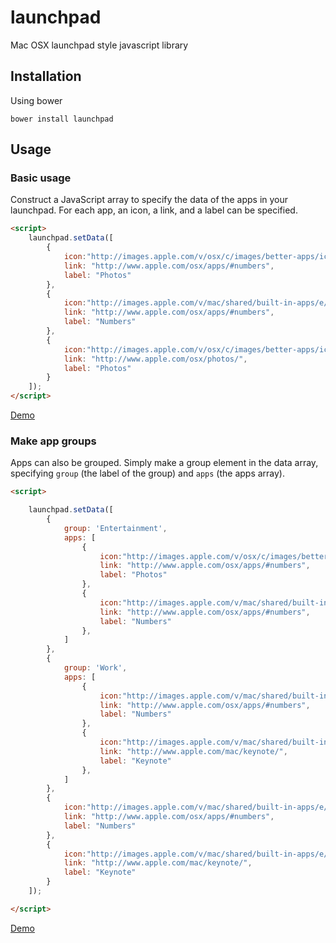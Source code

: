 # launchpad
Mac OSX launchpad style javascript library

## Installation
Using bower
```
bower install launchpad
```
## Usage

### Basic usage
Construct a JavaScript array to specify the data of the apps in your launchpad.
For each app, an icon, a link, and a label can be specified.
```html
<script>
    launchpad.setData([
        {
            icon:"http://images.apple.com/v/osx/c/images/better-apps/icon_photos_large_2x.png",
            link: "http://www.apple.com/osx/apps/#numbers",
            label: "Photos"
        },
        {
            icon:"http://images.apple.com/v/mac/shared/built-in-apps/e/images/numbers_icon_large_2x.png",
            link: "http://www.apple.com/osx/apps/#numbers",
            label: "Numbers"
        },
        {
            icon:"http://images.apple.com/v/osx/c/images/better-apps/icon_photos_large_2x.png",
            link: "http://www.apple.com/osx/photos/",
            label: "Photos"
        }
    ]);
</script>
```
[Demo](http://linkorb.github.io/launchpad/ "Simple launchpad")

### Make app groups
Apps can also be grouped. Simply make a group element in the data array, specifying ```group``` (the label of the group) and ```apps``` (the apps array).
```html
<script>

    launchpad.setData([
        {
            group: 'Entertainment',
            apps: [
                {
                    icon:"http://images.apple.com/v/osx/c/images/better-apps/icon_photos_large_2x.png",
                    link: "http://www.apple.com/osx/apps/#numbers",
                    label: "Photos"
                },
                {
                    icon:"http://images.apple.com/v/mac/shared/built-in-apps/e/images/numbers_icon_large_2x.png",
                    link: "http://www.apple.com/osx/apps/#numbers",
                    label: "Numbers"
                },
            ]
        },
        {
            group: 'Work',
            apps: [
                {
                    icon:"http://images.apple.com/v/mac/shared/built-in-apps/e/images/numbers_icon_large_2x.png",
                    link: "http://www.apple.com/osx/apps/#numbers",
                    label: "Numbers"
                },
                {
                    icon:"http://images.apple.com/v/mac/shared/built-in-apps/e/images/keynote_icon_large_2x.png",
                    link: "http://www.apple.com/mac/keynote/",
                    label: "Keynote"
                },
            ]
        },
        {
            icon:"http://images.apple.com/v/mac/shared/built-in-apps/e/images/numbers_icon_large_2x.png",
            link: "http://www.apple.com/osx/apps/#numbers",
            label: "Numbers"
        },
        {
            icon:"http://images.apple.com/v/mac/shared/built-in-apps/e/images/keynote_icon_large_2x.png",
            link: "http://www.apple.com/mac/keynote/",
            label: "Keynote"
        }
    ]);

</script>
```
[Demo](http://linkorb.github.io/launchpad/ "Grouped launchpad")
